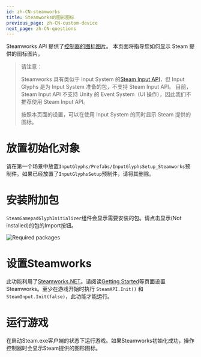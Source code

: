 ```yaml
---
id: zh-CN-steamworks
title: Steamworks的图形图标
previous_page: zh-CN-custom-device
next_page: zh-CN-questions
---
```


Steamworks API 提供了[控制器的图标图片](https://partner.steamgames.com/doc/api/isteaminput#GetGlyphForActionOrigin)。
本页面将指导您如何显示 Steam 提供的图标图片。

> 请注意：
>
> Steamworks 具有类似于 Input System 的[Steam Input API](https://partner.steamgames.com/doc/api/isteaminput)，但 Input Glyphs 是为 Input System 准备的包，不支持 Steam Input API。
> 目前，Steam Input API 不支持 Unity 的 Event System（UI 操作），因此我们不推荐使用 Steam Input API。
>
> 按照本页面的设置，可以在使用 Input System 的同时显示 Steam 提供的图标。

# 放置初始化对象
请在第一个场景中放置`InputGlyphs/Prefabs/InputGlyphsSetup_Steamworks`预制件。如果已经放置了`InputGlyphsSetup`预制件，请将其删除。

# 安装附加包
`SteamGamepadGlyphInitializer`组件会显示需要安装的包。请点击显示(Not installed)的包的Import按钮。

![Required packages]({{site.baseurl}}/assets/steamworks_required_packages.png)

# 设置Steamworks
此功能利用了[Steamworks.NET](https://steamworks.github.io/)。请阅读[Getting Started](https://steamworks.github.io/gettingstarted)等页面设置 Steamworks。至少在游戏开始时执行 `SteamAPI.Init()` 和 `SteamInput.Init(false)`，此功能才能运行。

# 运行游戏
在启动Steam.exe客户端的状态下运行游戏。如果Steamworks初始化成功，操作控制器时会显示Steam提供的图形图标。
